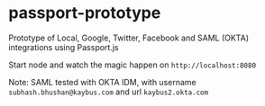 passport-prototype
==================

Prototype of Local, Google, Twitter, Facebook and SAML (OKTA) integrations using Passport.js

Start node and watch the magic happen on `http://localhost:8080`

Note: SAML tested with OKTA IDM, with username `subhash.bhushan@kaybus.com` and url `kaybus2.okta.com`
